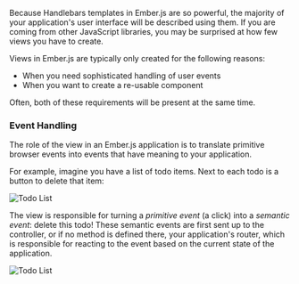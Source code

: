Because Handlebars templates in Ember.js are so powerful, the majority
of your application's user interface will be described using them. If
you are coming from other JavaScript libraries, you may be surprised at
how few views you have to create.

Views in Ember.js are typically only created for the following reasons:

* When you need sophisticated handling of user events
* When you want to create a re-usable component

Often, both of these requirements will be present at the same time.

### Event Handling

The role of the view in an Ember.js application is to translate
primitive browser events into events that have meaning to your
application.

For example, imagine you have a list of todo items. Next to each todo is
a button to delete that item:

![Todo List](/views/images/todo-list.png)

The view is responsible for turning a _primitive event_ (a click) into a
_semantic event_: delete this todo! These semantic events are first sent
up to the controller, or if no method is defined there, your application's
router, which is responsible for reacting to the event based on the
current state of the application.


![Todo List](/views/images/primitive-to-semantic-event.png)
